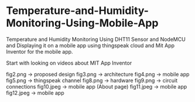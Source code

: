 # Temperature-and-Humidity-Monitoring-Using-Mobile-App
Temperature and Humidity Monitoring Using DHT11 Sensor and NodeMCU and Displaying it on a mobile app using thingspeak cloud and Mit App Inventor for the mobile app. 

Start with looking on videos about MIT App Inventor

fig2.png -> proposed design
fig3.png -> architecture
fig4.png -> mobile app 
fig5.png -> thingspeak channel
fig8.png -> hardware
fig9.png -> circuit connections 
fig10.jpeg -> mobile app (About page)
fig11.jpeg -> mobile app
fig12.jpeg -> mobile app
